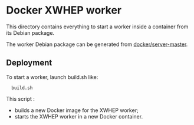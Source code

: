 Docker XWHEP worker
====================

This directory contains everything to start a worker inside a container from its Debian package.

The worker Debian package can be generated from [docker/server-master](../server-master).

## Deployment

To start a worker, launch build.sh like:
```
  build.sh
```

This script :
- builds a new Docker image for the XWHEP worker;
- starts the XWHEP worker in a new Docker container.

